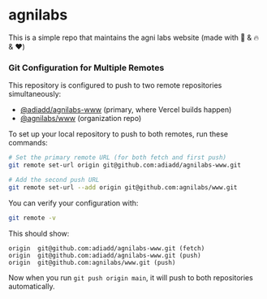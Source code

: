 # agnilabs

This is a simple repo that maintains the agni labs website (made with 🧪 & 🔥 & ♥️)

### Git Configuration for Multiple Remotes

This repository is configured to push to two remote repositories simultaneously:

- [@adiadd/agnilabs-www](https://github.com/adiadd/agnilabs-www) (primary, where Vercel builds happen)
- [@agnilabs/www](https://github.com/agnilabs/www) (organization repo)

To set up your local repository to push to both remotes, run these commands:

```bash
# Set the primary remote URL (for both fetch and first push)
git remote set-url origin git@github.com:adiadd/agnilabs-www.git

# Add the second push URL
git remote set-url --add origin git@github.com:agnilabs/www.git
```

You can verify your configuration with:

```bash
git remote -v
```

This should show:

```
origin  git@github.com:adiadd/agnilabs-www.git (fetch)
origin  git@github.com:adiadd/agnilabs-www.git (push)
origin  git@github.com:agnilabs/www.git (push)
```

Now when you run `git push origin main`, it will push to both repositories automatically.
